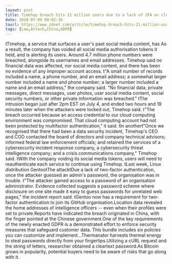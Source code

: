 ```yaml
---
layout: post
title: Timehop breach hits 21 million users due to a lack of 2FA on cloud services
date: 2018-07-09 00:02:16
tourl: https://www.zdnet.com/article/timehop-breach-hits-21-million-users-due-to-a-lack-of-2fa-on-cloud-services/
tags: [Law,Attack,China,GDPR]
---
```

 tTimehop, a service that surfaces a user's past social media content, has As a result, the company has voided all social media authorisation tokens it held, and is alerting its users. Around 4.7 million phone numbers were breached, alongside its usernames and email addresses. Timehop said no financial data was affected, nor social media content, and there has been no evidence of any improper account access. t"A small number of records included a name, a phone number, and an email address; a somewhat larger number included a name and phone number; a larger number included a name and an email address," the company said. "No financial data, private messages, direct messages, user photos, user social media content, social security numbers, or other private information was breached." tThe intrusion began just after 2pm EST on July 4, and ended two hours and 19 minutes later when the attackers were locked out, Timehop said. t"The breach occurred because an access credential to our cloud computing environment was compromised. That cloud computing account had not been protected by multifactor authentication," it said. tIn anothert"Once we recognised that there had been a data security incident, Timehop's CEO and COO contacted the board of directors and company technical advisors; informed federal law enforcement officials; and retained the services of a cybersecurity incident response company, a cybersecurity threat intelligence company; and a crisis communications company," Timehop said. tWith the company voiding its social media tokens, users will need to reauthenticate each service to continue using Timehop. tLast week, Linux distribution GentootThe attacktDue a lack of two-factor authentication, once the attacker guessed an admin's password, the organisation was in trouble. t"The attacker gained access to a password of an organisation administrator. Evidence collected suggests a password scheme where disclosure on one site made it easy to guess passwords for unrelated web pages," the incident report said. tGentoo now has a requirement for two-factor authentication to join its GitHub organisation.Location data revealed the home addresses of intelligence officers -- even when their profiles were set to private.Reports have indicated the breach originated in China, with the finger pointed at the Chinese government.One of the key requirements of the newly enacted GDPR is a demonstrated effort to enforce security measures that safeguard customer data. This bundle includes six policies you can customize and implement...Thermanator harvests thermal energy to steal passwords directly from your fingertips.Utilizing a cURL request and the string of letters, researcher obtained a cleartext password.As Bitcoin grows in popularity, potential buyers need to be aware of risks that go along with it.